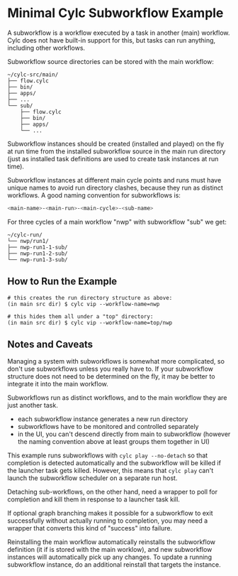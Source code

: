 # Minimal Cylc Subworkflow Example

A subworkflow is a workflow executed by a task in another (main) workflow. 
Cylc does not have built-in support for this, but tasks can run anything,
including other workflows.

Subworkflow source directories can be stored with the main workflow:

```
~/cylc-src/main/
├── flow.cylc
├── bin/
├── apps/
├── ...
└── sub/
    ├── flow.cylc
    ├── bin/
    ├── apps/
    └── ...
```

Subworkflow instances should be created (installed and played) on the fly at
run time from the installed subworkflow source in the main run directory
(just as installed task definitions are used to create task instances at run time).

Subworkflow instances at different main cycle points and runs must have unique
names to avoid run directory clashes, because they run as distinct workflows.
A good naming convention for subworkflows is:
```bash
<main-name>-<main-run>-<main-cycle>-<sub-name>
```
For three cycles of a main workflow "nwp" with subworkflow "sub" we get:
```
~/cylc-run/
└── nwp/run1/
├── nwp-run1-1-sub/
├── nwp-run1-2-sub/
└── nwp-run1-3-sub/
```

## How to Run the Example

```console
# this creates the run directory structure as above:
(in main src dir) $ cylc vip --workflow-name=nwp

# this hides them all under a "top" directory:
(in main src dir) $ cylc vip --workflow-name=top/nwp
```

## Notes and Caveats

Managing a system with subworkflows is somewhat more complicated, so
don't use subworkflows unless you really have to. If your subworkflow
structure does not need to be determined on the fly, it may be better
to integrate it into the main workflow. 

Subworkflows run as distinct workflows, and to the main workflow they are just
another task.
- each subworkflow instance generates a new run directory
- subworkflows have to be monitored and controlled separately
- in the UI, you can't descend directly from main to subworkflow (however the
  naming convention above at least groups them together in UI) 

This example runs subworkflows with `cylc play --no-detach` so that completion
is detected automatically and the subworkflow will be killed if the launcher
task gets killed. However, this means that `cylc play` can't launch the
subworkflow scheduler on a separate run host.

Detaching sub-workflows, on the other hand, need a wrapper to poll for
completion and kill them in response to a launcher task kill.

If optional graph branching makes it possible for a subworkflow to exit
successfully without actually running to completion, you may need a wrapper
that converts this kind of "success" into failure.

Reinstalling the main workflow automatically reinstalls the subworkflow
definition (it if is stored with the main worklow), and new subworkflow
instances will automatically pick up any changes. To update a running
subworkflow instance, do an additional reinstall that targets the instance.
